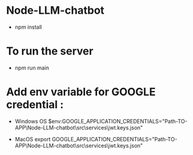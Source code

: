 # Node-LLM-chatbot

- npm install 

# To run the server

- npm run main

# Add env variable for GOOGLE credential :
- Windows OS
$env:GOOGLE_APPLICATION_CREDENTIALS="Path-TO-APP\Node-LLM-chatbot\src\services\jwt.keys.json"

- MacOS
export GOOGLE_APPLICATION_CREDENTIALS="Path-TO-APP\Node-LLM-chatbot\src\services\jwt.keys.json"